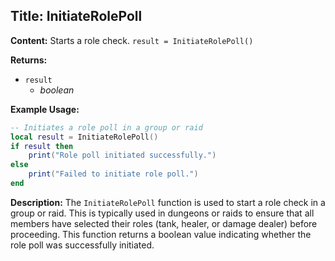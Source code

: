 ## Title: InitiateRolePoll

**Content:**
Starts a role check.
`result = InitiateRolePoll()`

**Returns:**
- `result`
  - *boolean*

**Example Usage:**
```lua
-- Initiates a role poll in a group or raid
local result = InitiateRolePoll()
if result then
    print("Role poll initiated successfully.")
else
    print("Failed to initiate role poll.")
end
```

**Description:**
The `InitiateRolePoll` function is used to start a role check in a group or raid. This is typically used in dungeons or raids to ensure that all members have selected their roles (tank, healer, or damage dealer) before proceeding. This function returns a boolean value indicating whether the role poll was successfully initiated.